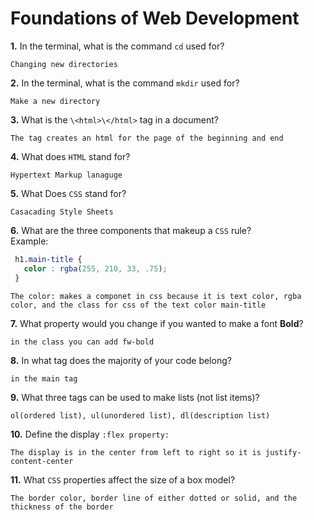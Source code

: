 # Foundations of Web Development

**1.** In the terminal, what is the command `cd` used for?
<!-- enter you answer in the space below -->
```
Changing new directories 
```

**2.** In the terminal, what is the command `mkdir` used for?
<!-- enter you answer in the space below -->
```
Make a new directory
```

**3.** What is the `\<html>\</html>` tag in a document?
<!-- enter you answer in the space below -->
```
The tag creates an html for the page of the beginning and end 
```

**4.** What does `HTML` stand for?
<!-- enter you answer in the space below -->
```
Hypertext Markup lanaguge
```

**5.** What Does `CSS` stand for?
<!-- enter you answer in the space below -->
```
Casacading Style Sheets
```

**6.** What are the three components that makeup a `CSS` rule? <br> Example:
```css
 h1.main-title {
   color : rgba(255, 210, 33, .75);
 }
```
<!-- enter you answer in the space below -->
```
The color: makes a componet in css because it is text color, rgba color, and the class for css of the text color main-title
```

**7.** What property would you change if you wanted to make a font **Bold**?
<!-- enter you answer in the space below -->
```
in the class you can add fw-bold
```

**8.** In what tag does the majority of your code belong?
<!-- enter you answer in the space below -->
```
in the main tag
```

**9.** What three tags can be used to make lists (not list items)?
<!-- enter you answer in the space below -->
```
ol(ordered list), ul(unordered list), dl(description list)
```

**10.** Define the display `:flex property:`
<!-- enter you answer in the space below -->
```
The display is in the center from left to right so it is justify-content-center
```

**11.** What `CSS` properties affect the size of a box model?
<!-- enter you answer in the space below -->
```
The border color, border line of either dotted or solid, and the thickness of the border
```